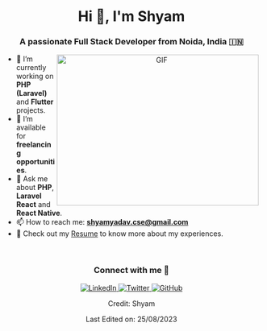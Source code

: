 <h1 align="center">Hi 👋, I'm Shyam</h1>
<h3 align="center">A passionate Full Stack Developer from Noida, India 🇮🇳</h3>

<p align="center">
  <img align="right" height="300" width="400" alt="GIF" src="https://media.giphy.com/media/SWoSkN6DxTszqIKEqv/giphy.gif">
</p>

- 🌱 I’m currently working on **PHP (Laravel)** and **Flutter** projects.
- 👯 I’m available for **freelancing opportunities**.
- 💬 Ask me about **PHP**, **Laravel** **React** and **React Native**.
- 📫 How to reach me: **shyamyadav.cse@gmail.com**
- 📄 Check out my [Resume](#) to know more about my experiences.

<br/>

<h3 align="center">Connect with me 🤝</h3>
<p align="center">
  <a href="https://linkedin.com/in/your-linkedin-profile" target="_blank">
    <img src="https://img.icons8.com/color/48/000000/linkedin.png" alt="LinkedIn"/>
  </a>
  <a href="https://twitter.com/your-twitter-handle" target="_blank">
    <img src="https://img.icons8.com/color/48/000000/twitter.png" alt="Twitter"/>
  </a>
  <a href="https://github.com/your-github-profile" target="_blank">
    <img src="https://img.icons8.com/color/48/000000/github.png" alt="GitHub"/>
  </a>
</p>

<p align="center">Credit: Shyam</p>
<p align="center">Last Edited on: 25/08/2023</p>
